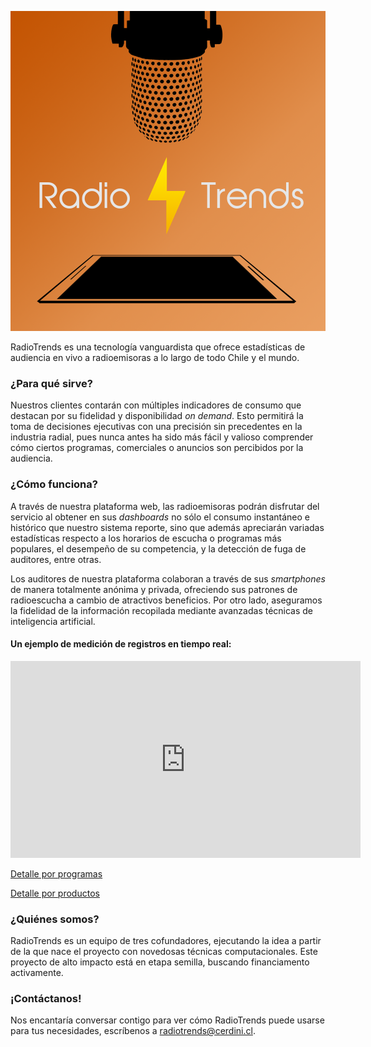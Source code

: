 ![portada](PortadaRT.png)

RadioTrends es una tecnología vanguardista que ofrece estadísticas de audiencia en vivo a radioemisoras a lo largo de todo Chile y el mundo.

### ¿Para qué sirve?
Nuestros clientes contarán con múltiples indicadores de consumo que destacan por su fidelidad y disponibilidad _on demand_. Esto permitirá la toma de decisiones ejecutivas con una precisión sin precedentes en la industria radial, pues nunca antes ha sido más fácil y valioso comprender cómo ciertos programas, comerciales o anuncios son percibidos por la audiencia.

### ¿Cómo funciona?

A través de nuestra plataforma web, las radioemisoras podrán disfrutar del servicio al obtener en sus _dashboards_ no sólo el consumo instantáneo e histórico que nuestro sistema reporte, sino que además apreciarán variadas estadísticas respecto a los horarios de escucha o programas más populares, el desempeño de su competencia, y la detección de fuga de auditores, entre otras. 

Los auditores de nuestra plataforma colaboran a través de sus _smartphones_ de manera totalmente anónima y privada, ofreciendo sus patrones de radioescucha a cambio de atractivos beneficios. Por otro lado, aseguramos la fidelidad de la información recopilada mediante avanzadas técnicas de inteligencia artificial.

#### Un ejemplo de medición de registros en tiempo real:

<iframe width="560" height="315" src="https://www.youtube.com/embed/f4TxrZv_kKs" frameborder="0" allow="accelerometer; autoplay; encrypted-media; gyroscope; picture-in-picture" allowfullscreen></iframe>

[<ins>Detalle por programas</ins>](https://raw.githubusercontent.com/RadioTrends/RadioTrends.github.io/master/s1.png)

[<ins>Detalle por productos</ins>](https://raw.githubusercontent.com/RadioTrends/RadioTrends.github.io/master/s2.png)

### ¿Quiénes somos?
RadioTrends es un equipo de tres cofundadores, ejecutando la idea a partir de la que nace el proyecto con novedosas técnicas computacionales. Este proyecto de alto impacto está en etapa semilla, buscando financiamento activamente.

### ¡Contáctanos!

Nos encantaría conversar contigo para ver cómo RadioTrends puede usarse para tus necesidades, escríbenos a [radiotrends@cerdini.cl](mailto:radiotrends@cerdini.cl).
